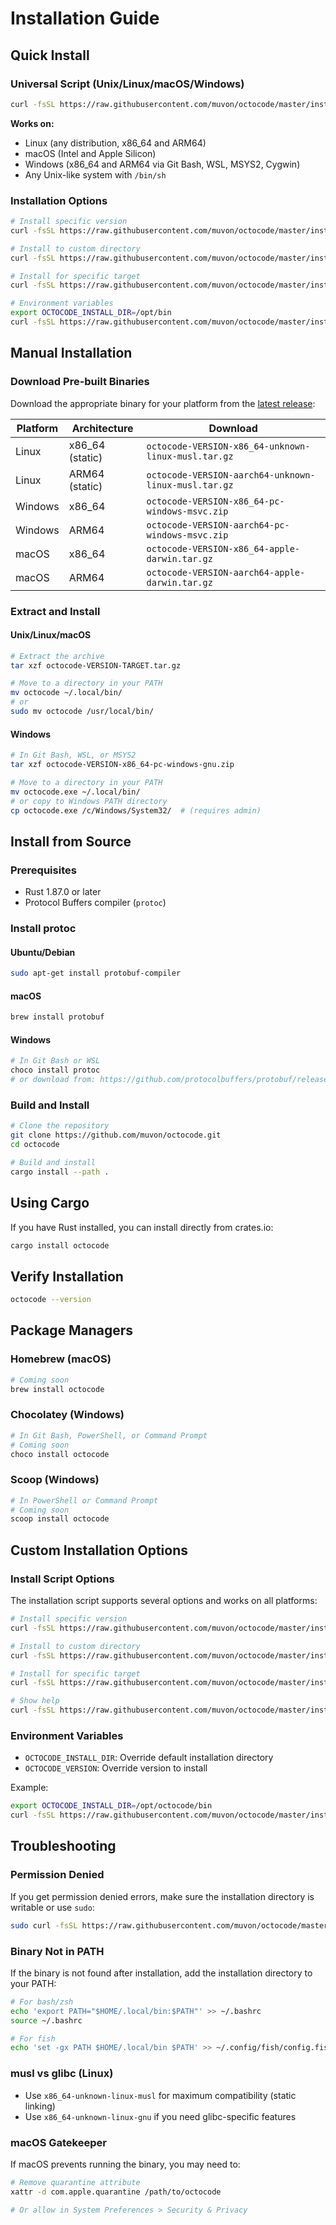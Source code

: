 # Installation Guide

## Quick Install

### Universal Script (Unix/Linux/macOS/Windows)
```bash
curl -fsSL https://raw.githubusercontent.com/muvon/octocode/master/install.sh | sh
```

**Works on:**
- Linux (any distribution, x86_64 and ARM64)
- macOS (Intel and Apple Silicon)
- Windows (x86_64 and ARM64 via Git Bash, WSL, MSYS2, Cygwin)
- Any Unix-like system with `/bin/sh`

### Installation Options
```bash
# Install specific version
curl -fsSL https://raw.githubusercontent.com/muvon/octocode/master/install.sh | sh -s -- --version 0.1.0

# Install to custom directory
curl -fsSL https://raw.githubusercontent.com/muvon/octocode/master/install.sh | sh -s -- --install-dir /usr/local/bin

# Install for specific target
curl -fsSL https://raw.githubusercontent.com/muvon/octocode/master/install.sh | sh -s -- --target x86_64-unknown-linux-musl

# Environment variables
export OCTOCODE_INSTALL_DIR=/opt/bin
curl -fsSL https://raw.githubusercontent.com/muvon/octocode/master/install.sh | sh
```

## Manual Installation

### Download Pre-built Binaries

Download the appropriate binary for your platform from the [latest release](https://github.com/muvon/octocode/releases/latest):

| Platform | Architecture | Download |
|----------|--------------|----------|
| Linux | x86_64 (static) | `octocode-VERSION-x86_64-unknown-linux-musl.tar.gz` |
| Linux | ARM64 (static) | `octocode-VERSION-aarch64-unknown-linux-musl.tar.gz` |
| Windows | x86_64 | `octocode-VERSION-x86_64-pc-windows-msvc.zip` |
| Windows | ARM64 | `octocode-VERSION-aarch64-pc-windows-msvc.zip` |
| macOS | x86_64 | `octocode-VERSION-x86_64-apple-darwin.tar.gz` |
| macOS | ARM64 | `octocode-VERSION-aarch64-apple-darwin.tar.gz` |

### Extract and Install

#### Unix/Linux/macOS
```bash
# Extract the archive
tar xzf octocode-VERSION-TARGET.tar.gz

# Move to a directory in your PATH
mv octocode ~/.local/bin/
# or
sudo mv octocode /usr/local/bin/
```

#### Windows
```bash
# In Git Bash, WSL, or MSYS2
tar xzf octocode-VERSION-x86_64-pc-windows-gnu.zip

# Move to a directory in your PATH
mv octocode.exe ~/.local/bin/
# or copy to Windows PATH directory
cp octocode.exe /c/Windows/System32/  # (requires admin)
```

## Install from Source

### Prerequisites
- Rust 1.87.0 or later
- Protocol Buffers compiler (`protoc`)

### Install protoc

#### Ubuntu/Debian
```bash
sudo apt-get install protobuf-compiler
```

#### macOS
```bash
brew install protobuf
```

#### Windows
```bash
# In Git Bash or WSL
choco install protoc
# or download from: https://github.com/protocolbuffers/protobuf/releases
```

### Build and Install
```bash
# Clone the repository
git clone https://github.com/muvon/octocode.git
cd octocode

# Build and install
cargo install --path .
```

## Using Cargo

If you have Rust installed, you can install directly from crates.io:

```bash
cargo install octocode
```

## Verify Installation

```bash
octocode --version
```

## Package Managers

### Homebrew (macOS)
```bash
# Coming soon
brew install octocode
```

### Chocolatey (Windows)
```bash
# In Git Bash, PowerShell, or Command Prompt
# Coming soon
choco install octocode
```

### Scoop (Windows)
```bash
# In PowerShell or Command Prompt
# Coming soon
scoop install octocode
```

## Custom Installation Options

### Install Script Options

The installation script supports several options and works on all platforms:

```bash
# Install specific version
curl -fsSL https://raw.githubusercontent.com/muvon/octocode/master/install.sh | sh -s -- --version 0.1.0

# Install to custom directory
curl -fsSL https://raw.githubusercontent.com/muvon/octocode/master/install.sh | sh -s -- --install-dir /usr/local/bin

# Install for specific target
curl -fsSL https://raw.githubusercontent.com/muvon/octocode/master/install.sh | sh -s -- --target x86_64-unknown-linux-musl

# Show help
curl -fsSL https://raw.githubusercontent.com/muvon/octocode/master/install.sh | sh -s -- --help
```

### Environment Variables

- `OCTOCODE_INSTALL_DIR`: Override default installation directory
- `OCTOCODE_VERSION`: Override version to install

Example:
```bash
export OCTOCODE_INSTALL_DIR=/opt/octocode/bin
curl -fsSL https://raw.githubusercontent.com/muvon/octocode/master/install.sh | sh
```

## Troubleshooting

### Permission Denied
If you get permission denied errors, make sure the installation directory is writable or use `sudo`:

```bash
sudo curl -fsSL https://raw.githubusercontent.com/muvon/octocode/master/install.sh | sh -s -- --install-dir /usr/local/bin
```

### Binary Not in PATH
If the binary is not found after installation, add the installation directory to your PATH:

```bash
# For bash/zsh
echo 'export PATH="$HOME/.local/bin:$PATH"' >> ~/.bashrc
source ~/.bashrc

# For fish
echo 'set -gx PATH $HOME/.local/bin $PATH' >> ~/.config/fish/config.fish
```

### musl vs glibc (Linux)
- Use `x86_64-unknown-linux-musl` for maximum compatibility (static linking)
- Use `x86_64-unknown-linux-gnu` if you need glibc-specific features

### macOS Gatekeeper
If macOS prevents running the binary, you may need to:

```bash
# Remove quarantine attribute
xattr -d com.apple.quarantine /path/to/octocode

# Or allow in System Preferences > Security & Privacy
```